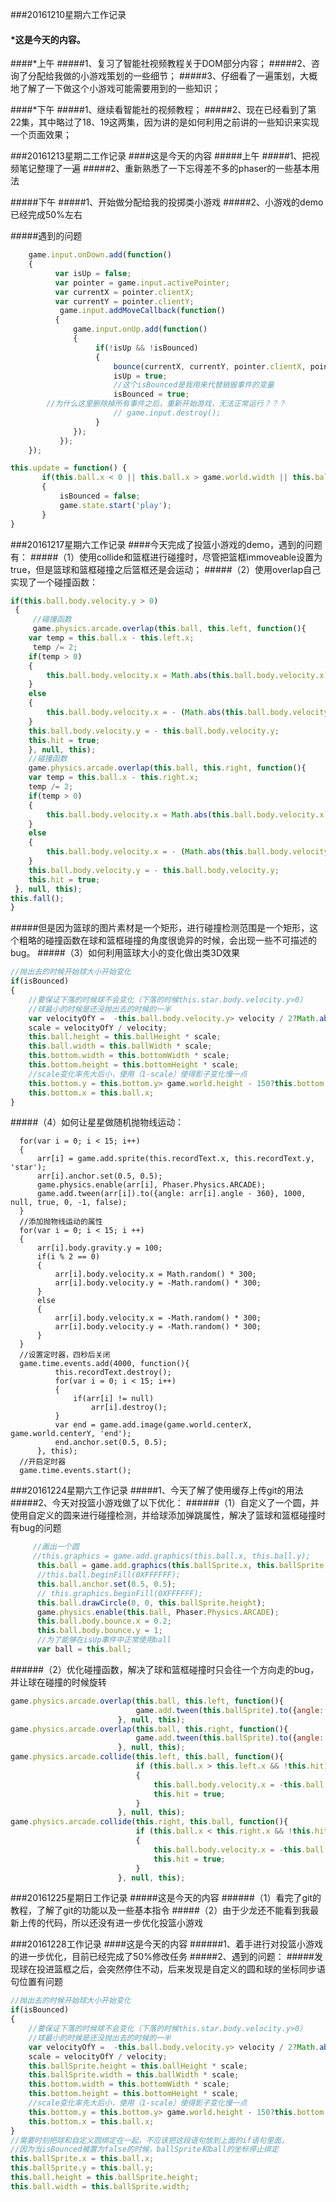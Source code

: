 ###20161210星期六工作记录
#### *这是今天的内容。
####*上午
#####1、复习了智能社视频教程关于DOM部分内容；
#####2、咨询了分配给我做的小游戏策划的一些细节；
#####3、仔细看了一遍策划，大概地了解了一下做这个小游戏可能需要用到的一些知识；

####*下午
#####1、继续看智能社的视频教程；
#####2、现在已经看到了第22集，其中略过了18、19这两集，因为讲的是如何利用之前讲的一些知识来实现一个页面效果；


###20161213星期二工作记录
####这是今天的内容
#####上午
#####1、把视频笔记整理了一遍
#####2、重新熟悉了一下忘得差不多的phaser的一些基本用法

#####下午
#####1、开始做分配给我的投掷类小游戏
#####2、小游戏的demo已经完成50%左右

#####遇到的问题

```javascript
    game.input.onDown.add(function()
    {
          var isUp = false;
          var pointer = game.input.activePointer;
          var currentX = pointer.clientX;
          var currentY = pointer.clientY;
           game.input.addMoveCallback(function()
          {
              game.input.onUp.add(function()
              {
                   if(!isUp && !isBounced)
                   {
                       bounce(currentX, currentY, pointer.clientX, pointer.clientY, ball);
                       isUp = true;
                       //这个isBounced是我用来代替销毁事件的变量
                       isBounced = true;
        //为什么这里删除掉所有事件之后，重新开始游戏，无法正常运行？？？
                       // game.input.destroy();
                   }
              });
           }); 
    });

```

```javascript
this.update = function() {
       if(this.ball.x < 0 || this.ball.x > game.world.width || this.ball.y > game.world.height)
       {
           isBounced = false;
           game.state.start('play');
	   }
}
```



###20161217星期六工作记录
####今天完成了投篮小游戏的demo，遇到的问题有：
#####（1）使用collide和篮框进行碰撞时，尽管把篮框immoveable设置为true，但是篮球和篮框碰撞之后篮框还是会运动；
#####（2）使用overlap自己实现了一个碰撞函数：
```javascript
if(this.ball.body.velocity.y > 0)
 {
     //碰撞函数
     game.physics.arcade.overlap(this.ball, this.left, function(){
    var temp = this.ball.x - this.left.x;
     temp /= 2;
    if(temp > 0)
    {
        this.ball.body.velocity.x = Math.abs(this.ball.body.velocity.x) + temp;
    }
    else
    {
        this.ball.body.velocity.x = - (Math.abs(this.ball.body.velocity.x) - temp);
    }
    this.ball.body.velocity.y = - this.ball.body.velocity.y;
    this.hit = true;
    }, null, this);
    //碰撞函数
    game.physics.arcade.overlap(this.ball, this.right, function(){
    var temp = this.ball.x - this.right.x;
    temp /= 2;
    if(temp > 0)
    {
        this.ball.body.velocity.x = Math.abs(this.ball.body.velocity.x) + temp;
    }
    else
    {
        this.ball.body.velocity.x = - (Math.abs(this.ball.body.velocity.x) - temp);
    }
    this.ball.body.velocity.y = - this.ball.body.velocity.y;
    this.hit = true;
 }, null, this);
this.fall();
}
```
#####但是因为篮球的图片素材是一个矩形，进行碰撞检测范围是一个矩形，这个粗略的碰撞函数在球和篮框碰撞的角度很诡异的时候，会出现一些不可描述的bug。
#####（3）如何利用篮球大小的变化做出类3D效果
```javascript
//抛出去的时候开始球大小开始变化
if(isBounced)
{
    //要保证下落的时候球不会变化（下落的时候this.star.body.velocity.y>0）
    //球最小的时候是还没抛出去的时候的一半
    var velocityOfY =  -this.ball.body.velocity.y> velocity / 2?Math.abs(this.ball.body.velocity.y):(velocity / 2);
    scale = velocityOfY / velocity;
    this.ball.height = this.ballHeight * scale;
    this.ball.width = this.ballWidth * scale;
    this.bottom.width = this.bottomWidth * scale;
    this.bottom.height = this.bottomHeight * scale;
    //scale变化率先大后小，使用（1-scale）使得影子变化慢一点
    this.bottom.y = this.bottom.y> game.world.height - 150?this.bottom.y - 200 * ( 1 - scale):game.world.height - 150; 
    this.bottom.x = this.ball.x;
}
```
#####（4）如何让星星做随机抛物线运动：
```javascript//添加旋转的属性
  for(var i = 0; i < 15; i++)
  {
      arr[i] = game.add.sprite(this.recordText.x, this.recordText.y, 'star');
      arr[i].anchor.set(0.5, 0.5);
      game.physics.enable(arr[i], Phaser.Physics.ARCADE);
      game.add.tween(arr[i]).to({angle: arr[i].angle - 360}, 1000, null, true, 0, -1, false);
  }
  //添加抛物线运动的属性
  for(var i = 0; i < 15; i ++)
  {
      arr[i].body.gravity.y = 100;
      if(i % 2 == 0)
      {
          arr[i].body.velocity.x = Math.random() * 300;
          arr[i].body.velocity.y = -Math.random() * 300;
      }
      else
      {
          arr[i].body.velocity.x = -Math.random() * 300;
          arr[i].body.velocity.y = -Math.random() * 300;
      }
  }
  //设置定时器，四秒后关闭
  game.time.events.add(4000, function(){
          this.recordText.destroy();
          for(var i = 0; i < 15; i++)
          {
              if(arr[i] != null)
                  arr[i].destroy();
          }
          var end = game.add.image(game.world.centerX, game.world.centerY, 'end');
          end.anchor.set(0.5, 0.5);
      }, this);
  //开启定时器
  game.time.events.start();
```

###20161224星期六工作记录
#####1、今天了解了使用缓存上传git的用法
#####2、今天对投篮小游戏做了以下优化：
######（1）自定义了一个圆，并使用自定义的圆来进行碰撞检测，并给球添加弹跳属性，解决了篮球和篮框碰撞时有bug的问题
```javascript
	 //画出一个圆
     //this.graphics = game.add.graphics(this.ball.x, this.ball.y);
      this.ball = game.add.graphics(this.ballSprite.x, this.ballSprite.y);
      //this.ball.beginFill(0XFFFFFF);
      this.ball.anchor.set(0.5, 0.5);
      // this.graphics.beginFill(0XFFFFFF);
      this.ball.drawCircle(0, 0, this.ballSprite.height);
      game.physics.enable(this.ball, Phaser.Physics.ARCADE);
      this.ball.body.bounce.x = 0.2;
      this.ball.body.bounce.y = 1;
      //为了能够在isUp事件中正常使用ball
      var ball = this.ball;
```
######（2）优化碰撞函数，解决了球和篮框碰撞时只会往一个方向走的bug，并让球在碰撞的时候旋转
```javascript
game.physics.arcade.overlap(this.ball, this.left, function(){
                            game.add.tween(this.ballSprite).to({angle: this.ballSprite.angle - 360}, 1000, null, true, 0, 0, false);
                        }, null, this);
game.physics.arcade.overlap(this.ball, this.right, function(){
                            game.add.tween(this.ballSprite).to({angle: this.ballSprite.angle - 360}, 1000, null, true, 0, 0, false);
                        }, null, this);
game.physics.arcade.collide(this.left, this.ball, function(){
                            if (this.ball.x > this.left.x && !this.hit) 
                            {
                                this.ball.body.velocity.x = -this.ball.body.velocity.x;
                                this.hit = true;
                            }
                        }, null, this);
game.physics.arcade.collide(this.right, this.ball, function(){
                            if (this.ball.x < this.right.x && !this.hit) 
                            {
                                this.ball.body.velocity.x = -this.ball.body.velocity.x;
                                this.hit = true;
                            }
                        }, null, this);
```

###20161225星期日工作记录
#####这是今天的内容
######（1）看完了git的教程，了解了git的功能以及一些基本指令
#####（2）由于少龙还不能看到我最新上传的代码，所以还没有进一步优化投篮小游戏


###20161228工作记录
####这是今天的内容
######1、着手进行对投篮小游戏的进一步优化，目前已经完成了50%修改任务
#####2、遇到的问题：
#####发现球在投进篮框之后，会突然停住不动，后来发现是自定义的圆和球的坐标同步语句位置有问题
```javascript
//抛出去的时候开始球大小开始变化
if(isBounced)
{
    //要保证下落的时候球不会变化（下落的时候this.star.body.velocity.y>0）
    //球最小的时候是还没抛出去的时候的一半
    var velocityOfY =  -this.ball.body.velocity.y> velocity / 2?Math.abs(this.ball.body.velocity.y):(velocity / 2);
    scale = velocityOfY / velocity;
    this.ballSprite.height = this.ballHeight * scale;
    this.ballSprite.width = this.ballWidth * scale;
    this.bottom.width = this.bottomWidth * scale;
    this.bottom.height = this.bottomHeight * scale;
    //scale变化率先大后小，使用（1-scale）使得影子变化慢一点
    this.bottom.y = this.bottom.y> game.world.height - 150?this.bottom.y - 200 * ( 1 - scale):game.world.height - 150; 
    this.bottom.x = this.ball.x;
}
//需要时刻把球和自定义圆绑定在一起，不应该把这段语句放到上面的if语句里面，
//因为当isBounced被置为false的时候，ballSprite和ball的坐标停止绑定
this.ballSprite.x = this.ball.x;
this.ballSprite.y = this.ball.y;
this.ball.height = this.ballSprite.height;
this.ball.width = this.ballSprite.width;
```
